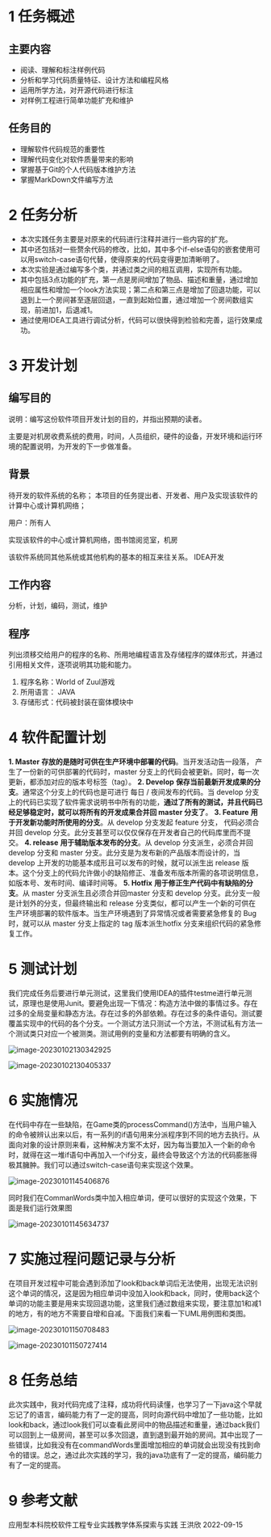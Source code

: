 # 1 任务概述

## 主要内容

- 阅读、理解和标注样例代码
- 分析和学习代码质量特征、设计方法和编程风格
- 运用所学方法，对开源代码进行标注
- 对样例工程进行简单功能扩充和维护

## 任务目的

- 理解软件代码规范的重要性
- 理解代码变化对软件质量带来的影响
- 掌握基于Git的个人代码版本维护方法
- 掌握MarkDown文件编写方法

# 2 任务分析

-  本次实践任务主要是对原来的代码进行注释并进行一些内容的扩充。
- 其中还包括对一些赘余代码的修改，比如，其中多个if-else语句的嵌套使用可以用switch-case语句代替，使得原来的代码变得更加清晰明了。
- 本次实验是通过编写多个类，并通过类之间的相互调用，实现所有功能。
- 其中包括3点功能的扩充，第一点是房间增加了物品、描述和重量，通过增加相应属性和增加一个look方法实现；第二点和第三点是增加了回退功能，可以退到上一个房间甚至逐层回退，一直到起始位置，通过增加一个房间数组实现，前进加1，后退减1。
- 通过使用IDEA工具进行调试分析，代码可以很快得到检验和完善，运行效果成功。

# 3 开发计划

## 编写目的
说明：编写这份软件项目开发计划的目的，并指出预期的读者。

主要是对机房收费系统的费用，时间，人员组织，硬件的设备，开发环境和运行环境的配置说明，为开发的下一步做准备。

## 背景

待开发的软件系统的名称；
本项目的任务提出者、开发者、用户及实现该软件的计算中心或计算机网络；

用户：所有人

实现该软件的中心或计算机网络，图书馆阅览室，机房

该软件系统同其他系统或其他机构的基本的相互来往关系。
IDEA开发

## 工作内容

 分析，计划，编码，测试，维护

## 程序

列出须移交给用户的程序的名称、所用地编程语言及存储程序的媒体形式，并通过引用相关文件，逐项说明其功能和能力。

1. 程序名称：World of Zuul游戏
2. 所用语言： JAVA
3. 存储形式：代码被封装在窗体模块中

# 4 软件配置计划

 **1. Master**
**存放的是随时可供在生产环境中部署的代码**。当开发活动告一段落， 产生了一份新的可供部署的代码时，master 分支上的代码会被更新。同时，每一次更新，都添加对应的版本号标签（tag）。
**2. Develop**
**保存当前最新开发成果的分支**。通常这个分支上的代码也是可进行 每日 / 夜间发布的代码。当 develop 分支上的代码已实现了软件需求说明书中所有的功能，**通过了所有的测试，并且代码已经足够稳定时，就可以将所有的开发成果合并回 master 分支了**。
**3. Feature**
**用于开发新功能时所使用的分支**。从 develop 分支发起 feature 分支， 代码必须合并回 develop 分支。此分支甚至可以仅仅保存在开发者自己的代码库里而不提交。
**4. release**
**用于辅助版本发布的分支**。从 develop 分支派生，必须合并回 develop 分支和 master 分支。此分支是为发布新的产品版本而设计的，当 develop 上开发的功能基本成形且可以发布的时候，就可以派生出 release 版本。这个分支上的代码允许做小的缺陷修正、准备发布版本所需的各项说明信息，如版本号、发布时间、编译时间等。
**5. Hotfix**
**用于修正生产代码中有缺陷的分支**。从 master 分支派生且必须合并回master 分支和 develop 分支。此分支一般是计划外的分支，但最终输出和 release 分支类似，都可以产生一个新的可供在生产环境部署的软件版本。当生产环境遇到了异常情况或者需要紧急修复的 Bug 时，就可以从 master 分支上指定的 tag 版本派生hotfix 分支来组织代码的紧急修复工作。

# 5 测试计划

 我们完成任务后要进行单元测试，这里我们使用IDEA的插件testme进行单元测试，原理也是使用Junit。要避免出现一下情况：构造方法中做的事情过多。存在过多的全局变量和静态方法。存在过多的外部依赖。存在过多的条件语句。测试要覆盖实现中的代码的各个分支。一个测试方法只测试一个方法，不测试私有方法一个测试类只对应一个被测类。测试用例的变量和方法都要有明确的含义。

![image-20230102130342925](page_img/image-20230102130342925.png)

![image-20230102130405337](page_img/image-20230102130405337.png)

# 6 实施情况

 在代码中存在一些缺陷，在Game类的processCommand()方法中，当用户输入的命令被辨认出来以后，有一系列的if语句用来分派程序到不同的地方去执行。从面向对象的设计原则来看，这种解决方案不太好，因为每当要加入一个新的命令时，就得在这一堆if语句中再加入一个if分支，最终会导致这个方法的代码膨胀得极其臃肿。我们可以通过switch-case语句来实现这个效果。

![image-20230101145406876](page_img/image-20230101145406876.png)

同时我们在CommanWords类中加入相应单词，便可以很好的实现这个效果，下面是我们运行效果图

![image-20230101145634737](page_img/image-20230101145634737.png)

# 7 实施过程问题记录与分析

 在项目开发过程中可能会遇到添加了look和back单词后无法使用，出现无法识别这个单词的情况，这是因为相应单词中没加入look和back，同时，使用back这个单词的功能主要是用来实现回退功能，这里我们通过数组来实现，要注意加1和减1的地方，有的地方不需要自增和自减。下面我们来看一下UML用例图和类图。

![image-20230101150708483](page_img/image-20230101150708483.png)

![image-20230101150727414](page_img/image-20230101150727414.png)

# 8 任务总结

此次实践中，我对代码完成了注释，成功将代码读懂，也学习了一下java这个早就忘记了的语言，编码能力有了一定的提高，同时向源代码中增加了一些功能，比如look和back，通过look我们可以查看此房间中的物品描述和重量，通过back我们可以回到上一级房间，甚至可以多次回退，直到退到最开始的房间。其中出现了一些错误，比如我没有在commandWords里面增加相应的单词就会出现没有找到命令的错误。总之，通过此次实践的学习，我的java功底有了一定的提高，编码能力有了一定的提高。

# 9 参考文献

应用型本科院校软件工程专业实践教学体系探索与实践 王洪欣 2022-09-15